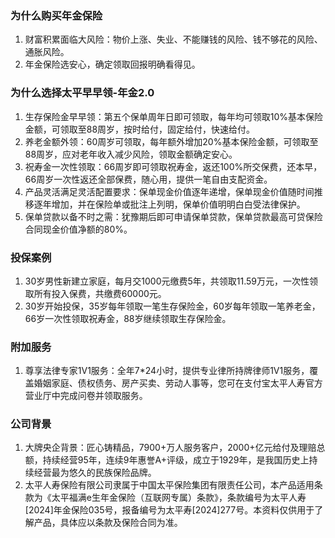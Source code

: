 ### 为什么购买年金保险
1. 财富积累面临大风险：物价上涨、失业、不能赚钱的风险、钱不够花的风险、通胀风险。
2. 年金保险选安心，确定领取回报明确看得见。

### 为什么选择太平早早领-年金2.0
1. 生存保险金早早领：第五个保单周年日即可领取，每年均可领取10%基本保险金额，可领取至88周岁，按时给付，固定给付，快速给付。
2. 养老金额外领：60周岁可领取，每年额外增加20%基本保险金额，可领取至88周岁，应对老年收入减少风险，领取金额确定安心。
3. 祝寿金一次性领取：66周岁即可领取祝寿金，返还100%所交保费，还本早，66周岁一次性返还全部保费，随心用，提供一笔自由支配资金。
4. 产品灵活满足灵活配置要求：保单现金价值逐年递增，保单现金价值随时间推移逐年增加，并在保险单或批注上列明，保单价值明明白白受法律保护。
5. 保单贷款以备不时之需：犹豫期后即可申请保单贷款，保单贷款最高可贷保险合同现金价值净额的80%。

### 投保案例
1. 30岁男性新建立家庭，每月交1000元缴费5年，共领取11.59万元，一次性领取所有投入保费，共缴费60000元。
2. 30岁开始投保，35岁每年领取一笔生存保险金，60岁每年领取一笔养老金，66岁一次性领取祝寿金，88岁继续领取生存保险金。

### 附加服务
1. 尊享法律专家1V1服务：全年7*24小时，提供专业律所持牌律师1V1服务，覆盖婚姻家庭、债权债务、房产买卖、劳动人事等，您可在支付宝太平人寿官方营业厅中完成问卷并领取服务。

### 公司背景
1. 大牌央企背景：匠心铸精品，7900+万人服务客户，2000+亿元给付及理赔总额，持续经营95年，连续9年惠誉A+评级，成立于1929年，是我国历史上持续经营最为悠久的民族保险品牌。
2. 太平人寿保险有限公司隶属于中国太平保险集团有限责任公司，本产品适用条款为《太平福满e生年金保险（互联网专属）条款》，条款编号为太平人寿[2024]年金保险035号，报备编号为太平寿[2024]277号。本资料仅供用于了解产品，具体应以条款及保险合同为准。